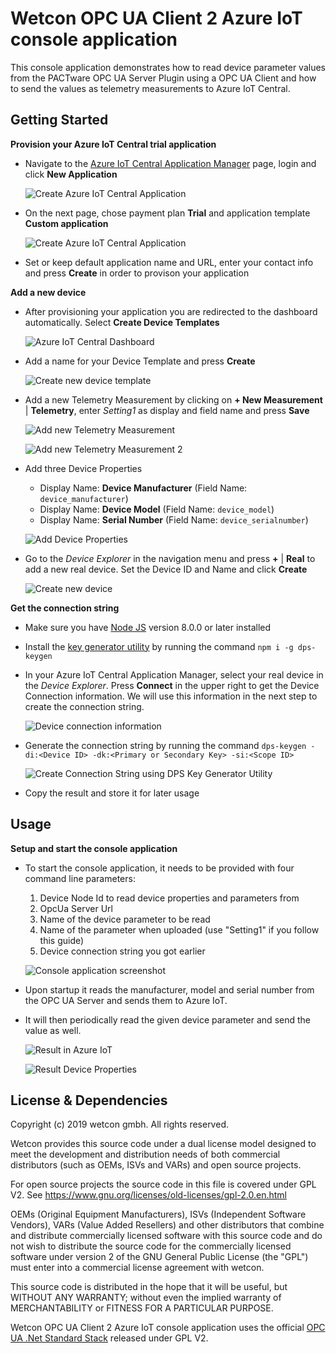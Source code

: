 ﻿# Wetcon OPC UA Client 2 Azure IoT console application

This console application demonstrates how to read device parameter values from the PACTware OPC UA Server Plugin using a OPC UA Client and how to send the values as telemetry measurements to Azure IoT Central.

## Getting Started

**Provision your Azure IoT Central trial application**

* Navigate to the [Azure IoT Central Application Manager](https://apps.azureiotcentral.com) page, login and click **New Application**
  
  ![Create Azure IoT Central Application](doc/createapp.png "Create Azure IoT Central Application") 

* On the next page, chose payment plan **Trial** and application template **Custom application**
 
  ![Create Azure IoT Central Application](doc/createapptemplate.png "Create Azure IoT Central Application") 

* Set or keep default application name and URL, enter your contact info and press **Create** in order to provison your application

**Add a new device**

* After provisioning your application you are redirected to the dashboard automatically. Select **Create Device Templates**
  
  ![Azure IoT Central Dashboard](doc/dashboard.png "Azure IoT Central Dashboard")    

* Add a name for your Device Template and press **Create**
  
  ![Create new device template](doc/createtemplate.png "Create new device template")   

* Add a new Telemetry Measurement by clicking on **+ New Measurement** | **Telemetry**, enter *Setting1* as display and field name and press **Save**
 
  ![Add new Telemetry Measurement](doc/addmeasurement.png "Add new Telemetry Measurement")   

  ![Add new Telemetry Measurement 2](doc/addmeasurement2.png "Add new Telemetry Measurement 2")  

* Add three Device Properties

  - Display Name: **Device Manufacturer** (Field Name: `device_manufacturer`)
  - Display Name: **Device Model** (Field Name: `device_model`)
  - Display Name: **Serial Number** (Field Name: `device_serialnumber`)
  
  ![Add Device Properties](doc/adddeviceproperties.png "Add Device Properties")  

* Go to the *Device Explorer* in the navigation menu and press **+** | **Real** to add a new real device. Set the Device ID and Name and click **Create**
  
  ![Create new device](doc/createnewdevice.png "Create new device")  

**Get the connection string**

* Make sure you have [Node JS](https://nodejs.org) version 8.0.0 or later installed
* Install the [key generator utility](https://github.com/Azure/dps-keygen) by running the command `npm i -g dps-keygen` 
* In your Azure IoT Central Application Manager, select your real device in the *Device Explorer*. Press **Connect** in the upper right to get the Device Connection information. We will use this information in the next step to create the connection string.
  
  ![Device connection information](doc/deviceconnection.png "Device connection information")  

* Generate the connection string by running the command `dps-keygen -di:<Device ID> -dk:<Primary or Secondary Key> -si:<Scope ID>`
 
  ![Create Connection String using DPS Key Generator Utility](doc/createconnectionstring.png "Create Connection String using DPS Key Generator Utility")  

* Copy the result and store it for later usage

## Usage

**Setup and start the console application**

* To start the console application, it needs to be provided with four command line parameters:
  
  1. Device Node Id to read device properties and parameters from
  2. OpcUa Server Url
  3. Name of the device parameter to be read
  4. Name of the parameter when uploaded (use "Setting1" if you follow this guide)
  5. Device connection string you got earlier
  
  ![Console application screenshot](doc/consoleapp.png "Console application screenshot")  

* Upon startup it reads the manufacturer, model and serial number from the OPC UA Server and sends them to Azure IoT.
* It will then periodically read the given device parameter and send the value as well.

  ![Result in Azure IoT](doc/result.png "Result in Azure IoT")  

  ![Result Device Properties](doc/deviceproperties.png "Result Device Properties")  

## License & Dependencies

Copyright (c) 2019 wetcon gmbh. All rights reserved.

Wetcon provides this source code under a dual license model designed to meet the development and distribution needs of both commercial distributors (such as OEMs, ISVs and VARs) and open source projects.

For open source projects the source code in this file is covered under GPL V2. See https://www.gnu.org/licenses/old-licenses/gpl-2.0.en.html

OEMs (Original Equipment Manufacturers), ISVs (Independent Software Vendors), VARs (Value Added Resellers) and other distributors that combine and distribute commercially licensed software with this source code and do not wish to distribute the source code for the commercially licensed software under version 2 of the GNU General Public License (the "GPL") must enter into a commercial license agreement with wetcon.

This source code is distributed in the hope that it will be useful, but WITHOUT ANY WARRANTY; without even the implied warranty of MERCHANTABILITY or FITNESS FOR A PARTICULAR PURPOSE.

Wetcon OPC UA Client 2 Azure IoT console application uses the official [OPC UA .Net Standard Stack](https://github.com/OPCFoundation/UA-.NETStandard) released under GPL V2.





